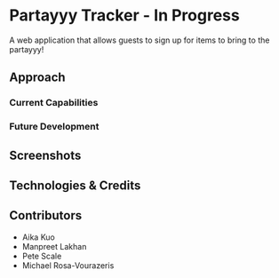 # Partayyy Tracker - In Progress
A web application that allows guests to sign up for items to bring to the partayyy!


## Approach


### Current Capabilities


### Future Development



## Screenshots



## Technologies & Credits



## Contributors
- Aika Kuo
- Manpreet Lakhan
- Pete Scale
- Michael Rosa-Vourazeris


